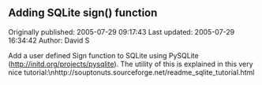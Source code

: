 ## Adding SQLite sign() function

Originally published: 2005-07-29 09:17:43
Last updated: 2005-07-29 16:34:42
Author: David S

Add a user defined Sign function to SQLite using PySQLite (http://initd.org/projects/pysqlite).  The utility of this is explained in this very nice tutorial:\nhttp://souptonuts.sourceforge.net/readme_sqlite_tutorial.html
